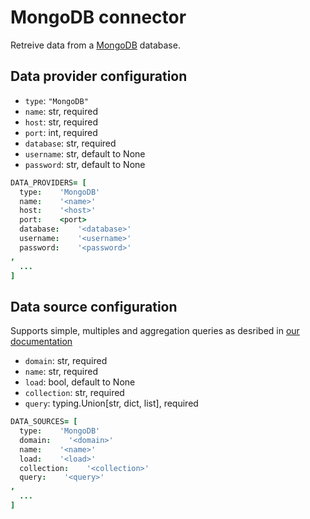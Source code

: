 # MongoDB connector

Retreive data from a [MongoDB](https://www.mongodb.com/) database.

## Data provider configuration

* `type`: `"MongoDB"`
* `name`: str, required
* `host`: str, required
* `port`: int, required
* `database`: str, required
* `username`: str, default to None
* `password`: str, default to None

```coffee
DATA_PROVIDERS= [
  type:    'MongoDB'
  name:    '<name>'
  host:    '<host>'
  port:    <port>
  database:    '<database>'
  username:    '<username>'
  password:    '<password>'
,
  ...
]
```


## Data source configuration

Supports simple, multiples and aggregation queries as desribed in
     [our documentation](https://docs.toucantoco.com/concepteur/data-sources/02-data-query.html)

* `domain`: str, required
* `name`: str, required
* `load`: bool, default to None
* `collection`: str, required
* `query`: typing.Union[str, dict, list], required

```coffee
DATA_SOURCES= [
  type:    'MongoDB'
  domain:    '<domain>'
  name:    '<name>'
  load:    '<load>'
  collection:    '<collection>'
  query:    '<query>'
,
  ...
]
```